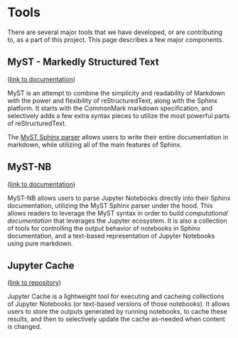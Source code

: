 # Tools

There are several major tools that we have developed, or are contributing to,
as a part of this project. This page describes a few major components.

## MyST - Markedly Structured Text

([link to documentation](https://myst-parser.readthedocs.io/en/latest/))

MyST is an attempt to combine the simplicity and readability of Markdown with
the power and flexibility of reStructuredText, along with the Sphinx platform. It
starts with the CommonMark markdown specification, and selectively adds a few
extra syntax pieces to utilize the most powerful parts of reStructuredText.

The [MyST Sphinx parser](https://myst-parser.readthedocs.io/en/latest/)
allows users to write their entire documentation in
markdown, while utilizing all of the main features of Sphinx.

## MyST-NB

([link to documentation](https://myst-nb.readthedocs.io/))

MyST-NB allows users to parse Jupyter Notebooks directly into their Sphinx
documentation, utilizing the MyST Sphinx parser under the hood. This allows
readers to leverage the MyST syntax in order to build *computational
documentation* that leverages the Jupyter ecosystem. It is also
a collection of tools for controlling the output behavior of notebooks in
Sphinx documentation, and a text-based representation of Jupyter Notebooks
using pure markdown.

## Jupyter Cache

([link to repository](https://github.com/executablebookproject/jupyter-cache))

Jupyter Cache is a lightweight tool for executing and cacheing
collections of Jupyter Notebooks (or text-based versions of those notebooks).
It allows users to store the outputs generated by running notebooks, to cache
these results, and then to selectively update the cache as-needed when
content is changed.
